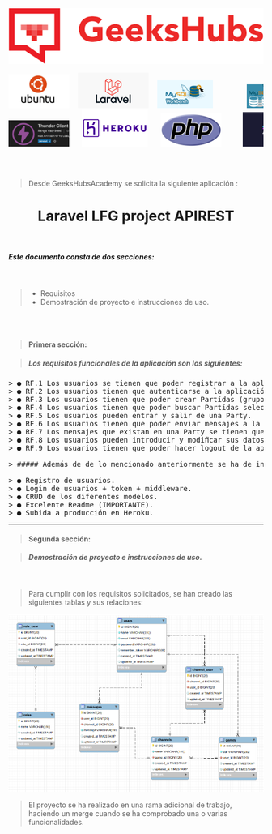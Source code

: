 
<center><img src="/public/img/geekshubs.png" style="width:900px;"/></center>

<pre>
<center><img src="/public/img/ubuntu-logo.jpg" style="width:120px;"/>  <img src="/public/img/Laravel.jpg" style="width:140px;"/>  <img src="/public/img/mysql-workbench.png" style="width:110px;"/>        <img src="/public/img/mysql-server.jpg" style="width:90px;"/>      <img src="/public/img/postman.jpg" style="width:115px;"/>
<img src="/public/img/thunder-client.png" style="width:120px;"/>   <img src="/public/img/heroku.png" style="width:130px;"/>   <img src="/public/img/PHP.png" style="width:120px;"/>     <img src="/public/img/jsonwebtoken.png" style="width:120px;"/>      <img src="/public/img/composer.png" style="width:92px;"/>
</center>
</pre>

<br>

> Desde GeeksHubsAcademy se solicita la siguiente aplicación :
# <center>Laravel LFG project APIREST</center>

<br>

##### Este documento consta de dos secciones:
<br>

> * Requisitos
> * Demostración de proyecto e instrucciones de uso.

<br><br>

> #### Primera sección:

> ##### Los requisitos funcionales de la aplicación son los siguientes:
<pre>
> ● RF.1 Los usuarios se tienen que poder registrar a la aplicación, estableciendo un usuario/contraseña.
> ● RF.2 Los usuarios tienen que autenticarse a la aplicación haciendo login.
> ● RF.3 Los usuarios tienen que poder crear Partídas (grupos) para un determinado videojuego.
> ● RF.4 Los usuarios tienen que poder buscar Partídas seleccionando un videojuego.
> ● RF.5 Los usuarios pueden entrar y salir de una Party.
> ● RF.6 Los usuarios tienen que poder enviar mensajes a la Party. Estos mensajes tienen que poder ser editados y borrados por su usuario creador.
> ● RF.7 Los mensajes que existan en una Party se tienen que visualizar como un chat común.
> ● RF.8 Los usuarios pueden introducir y modiﬁcar sus datos de perﬁl, por ejemplo, su usuario de Steam.
> ● RF.9 Los usuarios tienen que poder hacer logout de la aplicación web.

> ##### Además de de lo mencionado anteriormente se ha de incluir la siguiente funcionalidad:

> ● Registro de usuarios.
> ● Login de usuarios + token + middleware.
> ● CRUD de los diferentes modelos.
> ● Excelente Readme (IMPORTANTE).
> ● Subida a producción en Heroku.
</pre>

---

> #### Segunda sección:

> ##### Demostración de proyecto e instrucciones de uso.

<br>

> Para cumplir con los requisitos solicitados, se han creado las siguientes tablas y sus relaciones:

<center><img src="/public/img/tablas-devos-laravel-lfg-api.png" style="width:800px;"/></center>

> El proyecto se ha realizado en una rama adicional de trabajo, haciendo un merge cuando se ha comprobado una o varias funcionalidades.

>